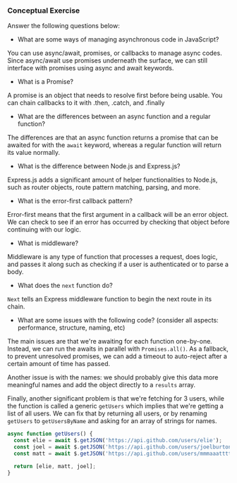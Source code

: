 ### Conceptual Exercise

Answer the following questions below:

- What are some ways of managing asynchronous code in JavaScript?

You can use async/await, promises, or callbacks to manage async codes. Since async/await use promises underneath the surface, we can still interface with promises using async and await keywords.

- What is a Promise?

A promise is an object that needs to resolve first before being usable. You can chain callbacks to it with .then, .catch, and .finally 

- What are the differences between an async function and a regular function?

The differences are that an async function returns a promise that can be awaited for with the `await` keyword, whereas a regular function will return its value normally.

- What is the difference between Node.js and Express.js?

Express.js adds a significant amount of helper functionalities to Node.js, such as router objects, route pattern matching, parsing, and more.

- What is the error-first callback pattern?

Error-first means that the first argument in a callback will be an error object. We can check to see if an error has occurred by checking that object before continuing with our logic.

- What is middleware?

Middleware is any type of function that processes a request, does logic, and passes it along such as checking if a user is authenticated or to parse a body.

- What does the `next` function do?

`Next` tells an Express middleware function to begin the next route in its chain.

- What are some issues with the following code? (consider all aspects: performance, structure, naming, etc)

The main issues are that we're awaiting for each function one-by-one. Instead, we can run the awaits in parallel with `Promises.all()`. As a fallback, to prevent unresolved promises,
we can add a timeout to auto-reject after a certain amount of time has passed.

Another issue is with the names: we should probably give this data more meaningful names and add the object directly to a `results` array.

Finally, another significant problem is that we're fetching for 3 users, while the function is called a generic `getUsers` which implies that we're getting a list of all users.
We can fix that by returning all users, or by renaming `getUsers` to `getUsersByName` and asking for an array of strings for names.

```js
async function getUsers() {
  const elie = await $.getJSON('https://api.github.com/users/elie');
  const joel = await $.getJSON('https://api.github.com/users/joelburton');
  const matt = await $.getJSON('https://api.github.com/users/mmmaaatttttt');

  return [elie, matt, joel];
}
```
